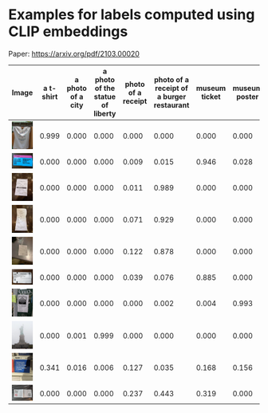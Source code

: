 # Examples for labels computed using CLIP embeddings

Paper: https://arxiv.org/pdf/2103.00020

Image|a t-shirt|a photo of a city|a photo of the statue of liberty|photo of a receipt|photo of a receipt of a burger restaurant|museum ticket|museum poster|something else
---|---|---|---|---|---|---|---|---
![img](./data/PXL_20240503_180307407.jpg)|0.999|0.000|0.000|0.000|0.000|0.000|0.000|0.000
![img](./data/PXL_20240506_160540352.jpg)|0.000|0.000|0.000|0.009|0.015|0.946|0.028|0.000
![img](./data/PXL_20240503_225226867.jpg)|0.000|0.000|0.000|0.011|0.989|0.000|0.000|0.000
![img](./data/PXL_20240503_221604455.jpg)|0.000|0.000|0.000|0.071|0.929|0.000|0.000|0.000
![img](./data/PXL_20240503_032135969.jpg)|0.000|0.000|0.000|0.122|0.878|0.000|0.000|0.000
![img](./data/PXL_20240506_160535233.jpg)|0.000|0.000|0.000|0.039|0.076|0.885|0.000|0.000
![img](./data/PXL_20240503_000511205.jpg)|0.000|0.000|0.000|0.000|0.002|0.004|0.993|0.000
![img](./data/PXL_20240502_132310867.jpg)|0.000|0.001|0.999|0.000|0.000|0.000|0.000|0.000
![img](./data/PXL_20240504_192122415.jpg)|0.341|0.016|0.006|0.127|0.035|0.168|0.156|0.151
![img](./data/PXL_20240505_135135381.jpg)|0.000|0.000|0.000|0.237|0.443|0.319|0.000|0.000
